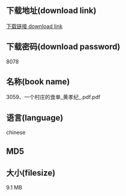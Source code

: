 ## 下载地址(download link)
[下载链接 download link](https://tutu365.netlify.app/?s=3059%E3%80%81%E4%B8%80%E4%B8%AA%E6%9D%91%E5%BA%84%E7%9A%84%E9%A3%9F%E5%8D%95_%E9%BB%84%E5%AD%9D%E7%BA%AA_.pdf)

## 下载密码(download password)
8078

## 名称(book name)
3059、一个村庄的食单_黄孝纪_.pdf.pdf

## 语言(language)
chinese

## MD5


## 大小(filesize)
9.1 MB
